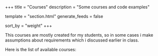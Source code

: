 +++
title = "Courses"
description = "Some courses and code examples"

template = "section.html"
generate_feeds = false

sort_by = "weight"
+++

This courses are mostly created for my students, so in some cases i make assumptions about requirements which i discussed earlier in class.

Here is the list of available courses:


<!-- **Code Examples:**

- [STM32 nucleof401re examples](https://github.com/jomaway/nucleo-f401re-examples)

 -->
